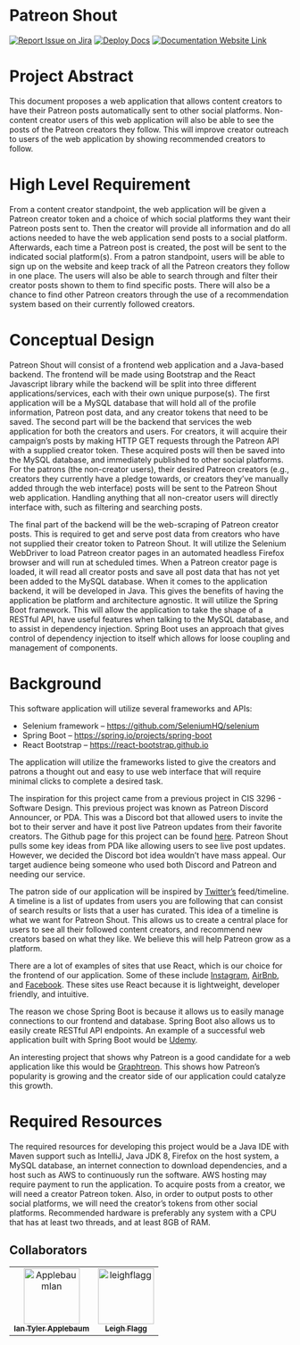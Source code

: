 # Patreon Shout
[![Report Issue on Jira](https://img.shields.io/badge/Report%20Issues-Jira-0052CC?style=flat&logo=jira-software)](https://temple-cis-projects-in-cs.atlassian.net/jira/software/c/projects/PS/issues)
[![Deploy Docs](https://github.com/Capstone-Projects-2022-Fall/project-patreon-shout/actions/workflows/deploy.yml/badge.svg)](https://github.com/Capstone-Projects-2022-Fall/project-patreon-shout/actions/workflows/deploy.yml)
[![Documentation Website Link](https://img.shields.io/badge/-Documentation%20Website-brightgreen)](https://capstone-projects-2022-fall.github.io/project-patreon-shout/)


</div>


# Project Abstract

This document proposes a web application that allows content creators to have their Patreon posts automatically sent to other social platforms. Non-content creator users of this web application will also be able to see the posts of the Patreon creators they follow. This will improve creator outreach to users of the web application by showing recommended creators to follow.

# High Level Requirement

From a content creator standpoint, the web application will be given a Patreon creator token and a choice of which social platforms they want their Patreon posts sent to. Then the creator will provide all information and do all actions needed to have the web application send posts to a social platform. Afterwards, each time a Patreon post is created, the post will be sent to the indicated social platform(s). 
From a patron standpoint, users will be able to sign up on the website and keep track of all the Patreon creators they follow in one place. The users will also be able to search through and filter their creator posts shown to them to find specific posts. There will also be a chance to find other Patreon creators through the use of a recommendation system based on their currently followed creators. 

# Conceptual Design

Patreon Shout will consist of a frontend web application and a Java-based backend. The frontend will be made using Bootstrap and the React Javascript library while the backend will be split into three different applications/services, each with their own unique purpose(s). 
The first application will be a MySQL database that will hold all of the profile information, Patreon post data, and any creator tokens that need to be saved.
The second part will be the backend that services the web application for both the creators and users. For creators, it will acquire their campaign’s posts by making HTTP GET requests through the Patreon API with a supplied creator token.  These acquired posts will then be saved into the MySQL database, and immediately published to other social platforms. For the patrons (the non-creator users), their desired Patreon creators (e.g., creators they currently have a pledge towards, or creators they’ve manually added through the web interface) posts will be sent to the Patreon Shout web application. Handling anything that all non-creator users will directly interface with, such as filtering and searching posts.

The final part of the backend will be the web-scraping of Patreon creator posts. This is required to get and serve post data from creators who have not supplied their creator token to Patreon Shout. It will utilize the Selenium WebDriver to load Patreon creator pages in an automated headless Firefox browser and will run at scheduled times. When a Patreon creator page is loaded, it will read all creator posts and save all post data that has not yet been added to the MySQL database.
When it comes to the application backend, it will be developed in Java. This gives the benefits of having the application be platform and architecture agnostic. It will utilize the Spring Boot framework. This will allow the application to take the shape of a RESTful API, have useful features when talking to the MySQL database, and to assist in dependency injection. Spring Boot uses an approach that gives control of dependency injection to itself which allows for loose coupling and management of components.

# Background

This software application will utilize several frameworks and APIs:  
- Selenium framework – https://github.com/SeleniumHQ/selenium  
- Spring Boot – https://spring.io/projects/spring-boot  
- React Bootstrap – https://react-bootstrap.github.io  
  
The application will utilize the frameworks listed to give the creators and patrons a thought out and easy to use web interface that will require minimal clicks to complete a desired task.

The inspiration for this project came from a previous project in CIS 3296 - Software Design. This previous project was known as Patreon Discord Announcer, or PDA. This was a Discord bot that allowed users to invite the bot to their server and have it post live Patreon updates from their favorite creators. The Github page for this project can be found [here](https://github.com/apsawicki/patreon-discord-announcer/tree/version2). Patreon Shout pulls some key ideas from PDA like allowing users to see live post updates. However, we decided the Discord bot idea wouldn’t have mass appeal. Our target audience being someone who used both Discord and Patreon and needing our service.

The patron side of our application will be inspired by [Twitter’s](https://twitter.com/?lang=en) feed/timeline. A timeline is a list of updates from users you are following that can consist of search results or lists that a user has curated. This idea of a timeline is what we want for Patreon Shout. This allows us to create a central place for users to see all their followed content creators, and recommend new creators based on what they like. We believe this will help Patreon grow as a platform.

There are a lot of examples of sites that use React, which is our choice for the frontend of our application. Some of these include [Instagram](https://www.instagram.com/), [AirBnb](https://www.airbnb.com/), and [Facebook](https://www.facebook.com/). These sites use React because it is lightweight, developer friendly, and intuitive.

The reason we chose Spring Boot is because it allows us to easily manage connections to our frontend and database. Spring Boot also allows us to easily create RESTful API endpoints. An example of a successful web application built with Spring Boot would be [Udemy](https://www.udemy.com/).

An interesting project that shows why Patreon is a good candidate for a web application like this would be [Graphtreon](https://graphtreon.com/patreon-stats). This shows how Patreon’s popularity is growing and the creator side of our application could catalyze this growth.

# Required Resources

The required resources for developing this project would be a Java IDE with Maven support such as IntelliJ, Java JDK 8, Firefox on the host system, a MySQL database, an internet connection to download dependencies, and a host such as AWS to continuously run the software. AWS hosting may require payment to run the application. To acquire posts from a creator, we will need a creator Patreon token. Also, in order to output posts to other social platforms, we will need the creator’s tokens from other social platforms. Recommended hardware is preferably any system with a CPU that has at least two threads, and at least 8GB of RAM.


## Collaborators

[//]: # ( readme: collaborators -start )
<table>
<tr>
    <td align="center">
        <a href="https://github.com/ApplebaumIan">
            <img src="https://avatars.githubusercontent.com/u/9451941?v=4" width="100;" alt="ApplebaumIan"/>
            <br />
            <sub><b>Ian Tyler Applebaum</b></sub>
        </a>
    </td>
    <td align="center">
        <a href="https://github.com/leighflagg">
            <img src="https://avatars.githubusercontent.com/u/77810293?v=4" width="100;" alt="leighflagg"/>
            <br />
            <sub><b>Leigh Flagg</b></sub>
        </a>
    </td></tr>
</table>

[//]: # ( readme: collaborators -end )
